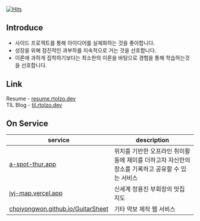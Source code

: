 [![Hits](https://hits.seeyoufarm.com/api/count/incr/badge.svg?url=https%3A%2F%2Fgithub.com%2Fchoiyongwon&count_bg=%23555555&title_bg=%23555555&icon=googleanalytics.svg&icon_color=%23E7E7E7&title=Today%2FTotal&edge_flat=false)](https://hits.seeyoufarm.com)

## Introduce
- 사이드 프로젝트를 통해 아이디어를 실체화하는 것을 좋아합니다.
- 성장을 위해 점진적인 과부하를 지속적으로 거는 것을 선호합니다.
- 이론에 과하게 집착하기보다는 최소한의 이론을 바탕으로 경험을 통해 학습하는것을 선호합니다.

## Link
Resume - [resume.rtolzo.dev](https://resume.rtolzo.dev)  
TIL Blog - [til.rtolzo.dev](https://til.rtolzo.dev)  

## On Service
| service  | description |
| ------------- | ------------- |
| [a-spot-thur.app](https://a-spot-thur.app)  | 위치를 기반한 오프라인 취미활동에 재미를 더하고자 자신만의 장소를 기록하고 공유할 수 있는 서비스  |
| [jyj-map.vercel.app](https://jyj-map.vercel.app)  | 신세계 정용진 부회장의 맛집 지도  |
| [choiyongwon.github.io/GuitarSheet](https://choiyongwon.github.io/GuitarSheet)  | 기타 악보 제작 웹 서비스  |
    
    

